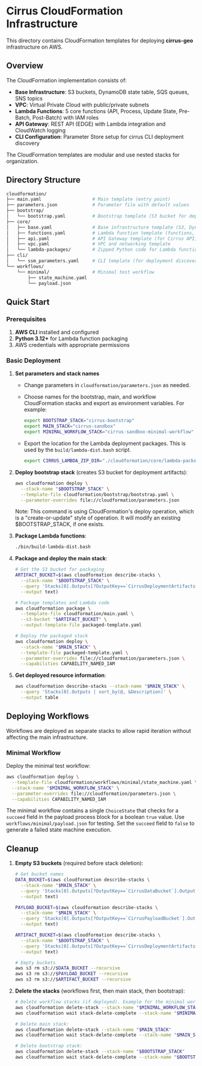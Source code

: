 # Cirrus CloudFormation Infrastructure

This directory contains CloudFormation templates for deploying **cirrus-geo**
infrastructure on AWS.

## Overview

The CloudFormation implementation consists of:

- **Base Infrastructure**: S3 buckets, DynamoDB state table, SQS queues, SNS topics
- **VPC**: Virtual Private Cloud with public/private subnets
- **Lambda Functions**: 5 core functions (API, Process, Update State, Pre-Batch,
  Post-Batch) with IAM roles
- **API Gateway**: REST API (EDGE) with Lambda integration and CloudWatch logging
- **CLI Configuration**: Parameter Store setup for cirrus CLI deployment discovery

The CloudFormation templates are modular and use nested stacks for organization.

## Directory Structure

```bash
cloudformation/
├── main.yaml                   # Main template (entry point)
├── parameters.json             # Parameter file with default values
├── bootstrap/
│   └── bootstrap.yaml          # Bootstrap template (S3 bucket for deployment artifacts)
├── core/
│   ├── base.yaml               # Base infrastructure template (S3, DynamoDB, SQS, SNS)
│   ├── functions.yaml          # Lambda function template (functions, roles, security group)
│   ├── api.yaml                # API Gateway template (for Cirrus API)
│   ├── vpc.yaml                # VPC and networking template
│   └── lambda-packages/        # Zipped Python code for Lambda functions
├── cli/
│   └── ssm_parameters.yaml     # CLI template (for deployment discovery via Parameter Store)
└── workflows/
    └── minimal/                # Minimal test workflow
        ├── state_machine.yaml
        └── payload.json
```

## Quick Start

### Prerequisites

1. **AWS CLI** installed and configured
2. **Python 3.12+** for Lambda function packaging
3. AWS credentials with appropriate permissions

### Basic Deployment

1. **Set parameters and stack names**

   - Change parameters in `cloudformation/parameters.json` as needed.
   - Choose names for the bootstrap, main, and workflow CloudFormation stacks and
     export as environment variables. For example:

     ```bash
     export BOOTSTRAP_STACK="cirrus-bootstrap"
     export MAIN_STACK="cirrus-sandbox"
     export MINIMAL_WORKFLOW_STACK="cirrus-sandbox-minimal-workflow"
     ```

   - Export the location for the Lambda deployment packages. This is used by the
     `build/lambda-dist.bash` script.

     ```bash
     export CIRRUS_LAMBDA_ZIP_DIR="./cloudformation/core/lambda-packages"
     ```

2. **Deploy bootstrap stack** (creates S3 bucket for deployment artifacts):

   ```bash
   aws cloudformation deploy \
     --stack-name "$BOOTSTRAP_STACK" \
     --template-file cloudformation/bootstrap/bootstrap.yaml \
     --parameter-overrides file://cloudformation/parameters.json
   ```

   Note: This command is using CloudFormation's deploy operation, which is a
   "create-or-update" style of operation. It will modify an existing $BOOTSTRAP_STACK,
   if one exists.

3. **Package Lambda functions**:

   ```bash
   ./bin/build-lambda-dist.bash
   ```

4. **Package and deploy the main stack**:

   ```bash
   # Get the S3 bucket for packaging
   ARTIFACT_BUCKET=$(aws cloudformation describe-stacks \
     --stack-name "$BOOTSTRAP_STACK" \
     --query 'Stacks[0].Outputs[?OutputKey==`CirrusDeploymentArtifactsBucket`].OutputValue' \
     --output text)

   # Package templates and Lambda code
   aws cloudformation package \
     --template-file cloudformation/main.yaml \
     --s3-bucket "$ARTIFACT_BUCKET" \
     --output-template-file packaged-template.yaml

   # Deploy the packaged stack
   aws cloudformation deploy \
     --stack-name "$MAIN_STACK" \
     --template-file packaged-template.yaml \
     --parameter-overrides file://cloudformation/parameters.json \
     --capabilities CAPABILITY_NAMED_IAM
   ```

5. **Get deployed resource information**:

   ```bash
   aws cloudformation describe-stacks --stack-name "$MAIN_STACK" \
     --query 'Stacks[0].Outputs | sort_by(@, &Description)' \
     --output table
   ```

## Deploying Workflows

Workflows are deployed as separate stacks to allow rapid iteration without affecting the
main infrastructure.

### Minimal Workflow

Deploy the minimal test workflow:

```bash
aws cloudformation deploy \
  --template-file cloudformation/workflows/minimal/state_machine.yaml \
  --stack-name "$MINIMAL_WORKFLOW_STACK" \
  --parameter-overrides file://cloudformation/parameters.json \
  --capabilities CAPABILITY_NAMED_IAM
```

The minimal workflow contains a single `ChoiceState` that checks for a `succeed` field
in the payload process block for a boolean `true` value. Use
`workflows/minimal/payload.json` for testing. Set the `succeed` field to `false` to
generate a failed state machine execution.

## Cleanup

1. **Empty S3 buckets** (required before stack deletion):

   ```bash
   # Get bucket names
   DATA_BUCKET=$(aws cloudformation describe-stacks \
     --stack-name "$MAIN_STACK" \
     --query 'Stacks[0].Outputs[?OutputKey==`CirrusDataBucket`].OutputValue' \
     --output text)

   PAYLOAD_BUCKET=$(aws cloudformation describe-stacks \
     --stack-name "$MAIN_STACK" \
     --query 'Stacks[0].Outputs[?OutputKey==`CirrusPayloadBucket`].OutputValue' \
     --output text)

   ARTIFACT_BUCKET=$(aws cloudformation describe-stacks \
     --stack-name "$BOOTSTRAP_STACK" \
     --query 'Stacks[0].Outputs[?OutputKey==`CirrusDeploymentArtifactsBucket`].OutputValue' \
     --output text)

   # Empty buckets
   aws s3 rm s3://$DATA_BUCKET --recursive
   aws s3 rm s3://$PAYLOAD_BUCKET --recursive
   aws s3 rm s3://$ARTIFACT_BUCKET --recursive
   ```

2. **Delete the stacks** (workflows first, then main stack, then bootstrap):

   ```bash
   # Delete workflow stacks (if deployed). Example for the minimal workflow:
   aws cloudformation delete-stack --stack-name "$MINIMAL_WORKFLOW_STACK"
   aws cloudformation wait stack-delete-complete --stack-name "$MINIMAL_WORKFLOW_STACK"

   # Delete main stack:
   aws cloudformation delete-stack --stack-name "$MAIN_STACK"
   aws cloudformation wait stack-delete-complete --stack-name "$MAIN_STACK"

   # Delete bootstrap stack:
   aws cloudformation delete-stack --stack-name "$BOOTSTRAP_STACK"
   aws cloudformation wait stack-delete-complete --stack-name "$BOOTSTRAP_STACK"
   ```
